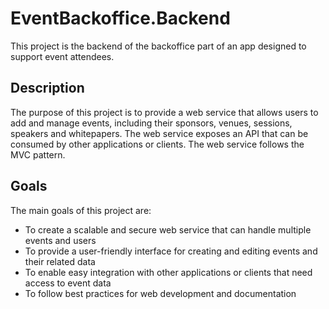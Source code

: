 # EventBackoffice.Backend

This project is the backend of the backoffice part of an app designed to support event attendees.

## Description

The purpose of this project is to provide a web service that allows users to add and manage events, including their sponsors, venues, sessions, speakers and whitepapers. The web service exposes an API that can be consumed by other applications or clients. The web service follows the MVC pattern.

## Goals

The main goals of this project are:

- To create a scalable and secure web service that can handle multiple events and users
- To provide a user-friendly interface for creating and editing events and their related data
- To enable easy integration with other applications or clients that need access to event data
- To follow best practices for web development and documentation
